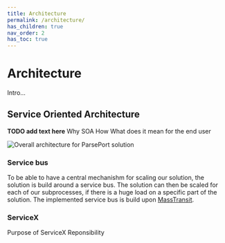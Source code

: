 ```yaml
---
title: Architecture
permalink: /architecture/
has_children: true
nav_order: 2
has_toc: true
---
```

# Architecture
Intro...

## Service Oriented Architecture
__TODO add text here__
Why SOA
How
What does it mean for the end user

![Overall architecture for ParsePort solution](http://www.plantuml.com/plantuml/proxy?src=https://raw.githubusercontent.com/ParsePort/ArchitecturalDocumentation/master/architectural-overview/XBRL-high-level-simple.txt?token=ANLMBLYZ2UDLC3BQH6I2CE2555CNW "Overall architecture for ParsePort solution")

### Service bus
To be able to have a central mechanishm for scaling our solution, the solution is build around a service bus. The solution can then be scaled for each of our subprocesses, if there is a huge load on a specific part of the solution. The implemented service bus is build upon [MassTransit](https://masstransit-project.com/).

### ServiceX
Purpose of ServiceX
Reponsibility
